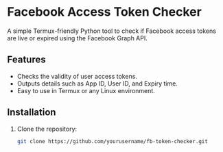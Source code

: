# Facebook Access Token Checker

A simple Termux-friendly Python tool to check if Facebook access tokens are live or expired using the Facebook Graph API.

## Features
- Checks the validity of user access tokens.
- Outputs details such as App ID, User ID, and Expiry time.
- Easy to use in Termux or any Linux environment.

## Installation
1. Clone the repository:
   ```bash
   git clone https://github.com/yourusername/fb-token-checker.git

